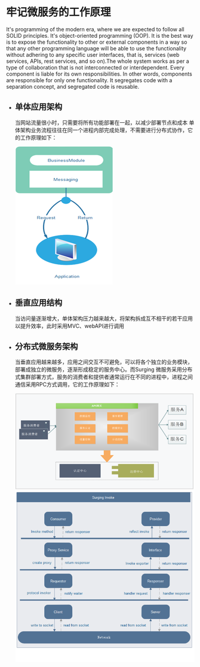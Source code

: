 # 牢记微服务的工作原理
It's programming of the modern era, where we are expected to follow all SOLID principles. It's object-oriented programming (OOP). It is the best way is to expose the functionality to other or external components in a way so that any other programming language will be able to use the functionality without adhering to any specific user interfaces, that is, services (web services, APIs, rest services, and so on).The whole system works as per a type of collaboration that is not interconnected or interdependent. Every component is liable for its own responsibilities. In other words, components are responsible for only one functionality. It segregates code with a separation concept, and segregated code is reusable.

+ ## 单体应用架构
    当网站流量很小时，只需要将所有功能部署在一起，以减少部署节点和成本
    单体架构业务流程往往在同一个进程内部完成处理，不需要进行分布式协作，它的工作原理如下：
    
    ![单体应用结构图](../Images/1.4_1.png)

+ ## 垂直应用结构
    当访问量逐渐增大，单体架构压力越来越大，将架构拆成互不相干的若干应用以提升效率，此时采用MVC、webAPI进行调用
+ ## 分布式微服务架构
    当垂直应用越来越多，应用之间交互不可避免，可以将各个独立的业务模块，部署成独立的微服务，逐渐形成稳定的服务中心。而Surging 微服务采用分布式集群部署方式，服务的消费者和提供者通常运行在不同的进程中，进程之间通信采用RPC方式调用，它的工作原理如下：
    
    ![分布式微服务架构图_1](../Images/1.4_2.png)
    ![分布式微服务架构图_2](../Images/1.4_3.png)

